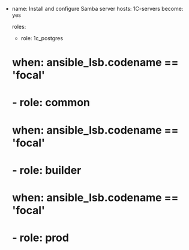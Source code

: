 - name: Install and configure Samba server
  hosts: 1C-servers
  become: yes

  roles:
  - role: 1c_postgres
  #  when: ansible_lsb.codename == 'focal'
  # - role: common
  #   when: ansible_lsb.codename == 'focal'
  # - role: builder
  #   when: ansible_lsb.codename == 'focal'
  # - role: prod
